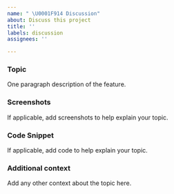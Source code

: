 ```yaml
---
name: " \U0001F914 Discussion"
about: Discuss this project
title: ''
labels: discussion
assignees: ''

---
```


### Topic 
One paragraph description of the feature.

### Screenshots
If applicable, add screenshots to help explain your topic.

### Code Snippet
If applicable, add code to help explain your topic.

### Additional context
Add any other context about the topic here.
